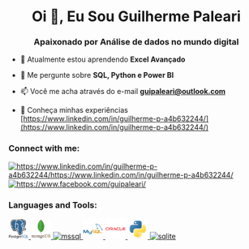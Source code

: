 <h1 align="center">Oi 👋, Eu Sou Guilherme Paleari</h1>
<h3 align="center">Apaixonado por Análise de dados no mundo digital</h3>

- 🌱 Atualmente estou aprendendo **Excel Avançado**

- 💬 Me pergunte sobre **SQL, Python e Power BI**

- 📫 Você me acha através do e-mail **guipaleari@outlook.com**

- 📄 Conheça minhas experiências [https://www.linkedin.com/in/guilherme-p-a4b632244/](https://www.linkedin.com/in/guilherme-p-a4b632244/)

<h3 align="left">Connect with me:</h3>
<p align="left">
<a href="https://www.linkedin.com/in/guilherme-p-a4b632244/" target="blank"><img align="center" src="https://raw.githubusercontent.com/rahuldkjain/github-profile-readme-generator/master/src/images/icons/Social/linked-in-alt.svg" alt="https://www.linkedin.com/in/guilherme-p-a4b632244/https://www.linkedin.com/in/guilherme-p-a4b632244/" height="30" width="40" /></a>
<a href="https://www.facebook.com/guipaleari/" target="blank"><img align="center" src="https://raw.githubusercontent.com/rahuldkjain/github-profile-readme-generator/master/src/images/icons/Social/facebook.svg" alt="https://www.facebook.com/guipaleari/" height="30" width="40" /></a>
</p>

<h3 align="left">Languages and Tools:</h3>
<p align="left"> <a href="https://www.postgresql.org" target="_blank" rel="noreferrer "> <img src="https://raw.githubusercontent.com/devicons/devicon/master/icons/postgresql/postgresql-original-wordmark.svg" alt="postgresql" width="40" height="40"/> </a> <a href="https://www.mongodb.com/" target="_blank" rel="noreferrer"> <img src="https://raw.githubusercontent.com/devicons/devicon/master/icons/mongodb/mongodb-original-wordmark.svg" alt="mongodb" width="40" height="40"/> </a> <a href="https://www.microsoft.com/en-us/sql-server" target="_blank" rel="noreferrer"> <img src="https://www.svgrepo.com/show/303229/microsoft-sql-server-logo.svg" alt="mssql" width="40" height="40"/> </a> <a href="https://www.mysql.com/" target="_blank" rel="noreferrer"> <img src="https://raw.githubusercontent.com/devicons/devicon/master/icons/mysql/mysql-original-wordmark.svg" alt="mysql" width="40" height="40"/> </a> <a href="https://www.oracle.com/" target="_blank" rel="noreferrer"> <img src="https://raw.githubusercontent.com/devicons/devicon/master/icons/oracle/oracle-original.svg" alt="oracle" width="40" height="40"/> </a> <a href="https://www.python.org" target="_blank" rel="noreferrer"> <img src="https://raw.githubusercontent.com/devicons/devicon/master/icons/python/python-original.svg" alt="python" width="40" height="40"/> </a> <a href="https://www.sqlite.org/" target="_blank" rel="noreferrer"> <img src="https://www.vectorlogo.zone/logos/sqlite/sqlite-icon.svg" alt="sqlite" width="40" height="40"/> </a> </p>


<!---
- 👋 Hi, I’m @GuiCPaleari
- 👀 I’m interested in ...
- 🌱 I’m currently learning ...
- 💞️ I’m looking to collaborate on ...
- 📫 How to reach me ...

GuiCPaleari/GuiCPaleari is a ✨ special ✨ repository because its `README.md` (this file) appears on your GitHub profile.
You can click the Preview link to take a look at your changes.
--->
